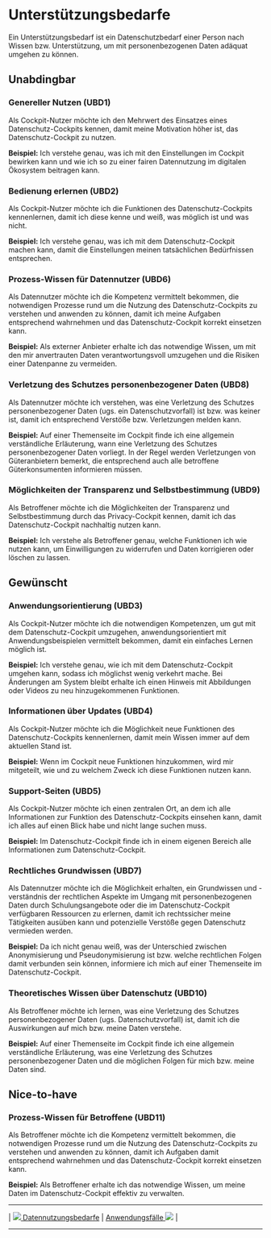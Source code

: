 # Unterstützungsbedarfe

Ein Unterstützungsbedarf ist ein Datenschutzbedarf einer Person nach Wissen bzw. Unterstützung, um mit personenbezogenen Daten adäquat umgehen zu können.
## Unabdingbar

### Genereller Nutzen (UBD1)

Als Cockpit-Nutzer möchte ich den Mehrwert des Einsatzes eines Datenschutz-Cockpits kennen, damit meine Motivation höher ist, das Datenschutz-Cockpit zu nutzen.

**Beispiel:** Ich verstehe genau, was ich mit den Einstellungen im Cockpit bewirken kann und wie ich so zu einer fairen Datennutzung im digitalen Ökosystem beitragen kann.

### Bedienung erlernen (UBD2)

Als Cockpit-Nutzer möchte ich die Funktionen des Datenschutz-Cockpits kennenlernen, damit ich diese kenne und weiß, was möglich ist und was nicht.

**Beispiel:** Ich verstehe genau, was ich mit dem Datenschutz-Cockpit machen kann, damit die Einstellungen meinen tatsächlichen Bedürfnissen entsprechen.

### Prozess-Wissen für Datennutzer (UBD6)

Als Datennutzer möchte ich die Kompetenz vermittelt bekommen, die notwendigen Prozesse rund um die Nutzung des Datenschutz-Cockpits zu verstehen und anwenden zu können, damit ich meine Aufgaben entsprechend wahrnehmen und das Datenschutz-Cockpit korrekt einsetzen kann.

**Beispiel:** Als externer Anbieter erhalte ich das notwendige Wissen, um mit den mir anvertrauten Daten verantwortungsvoll umzugehen und die Risiken einer Datenpanne zu vermeiden.

### Verletzung des Schutzes personenbezogener Daten (UBD8)

Als Datennutzer möchte ich verstehen, was eine Verletzung des Schutzes personenbezogener Daten (ugs. ein Datenschutzvorfall) ist bzw. was keiner ist, damit ich entsprechend Verstöße bzw. Verletzungen melden kann.

**Beispiel:** Auf einer Themenseite im Cockpit finde ich eine allgemein verständliche Erläuterung, wann eine Verletzung des Schutzes personenbezogener Daten vorliegt. In der Regel werden Verletzungen von Güteranbietern bemerkt, die entsprechend auch alle betroffene Güterkonsumenten informieren müssen.

### Möglichkeiten der Transparenz und Selbstbestimmung (UBD9)

Als Betroffener möchte ich die Möglichkeiten der Transparenz und Selbstbestimmung durch das Privacy-Cockpit kennen, damit ich das Datenschutz-Cockpit nachhaltig nutzen kann.

**Beispiel:** Ich verstehe als Betroffener genau, welche Funktionen ich wie nutzen kann, um Einwilligungen zu widerrufen und Daten korrigieren oder löschen zu lassen.



## Gewünscht 

### Anwendungsorientierung (UBD3)

Als Cockpit-Nutzer möchte ich die notwendigen Kompetenzen, um gut mit dem Datenschutz-Cockpit umzugehen, anwendungsorientiert mit Anwendungsbeispielen vermittelt bekommen, damit ein einfaches Lernen möglich ist.

**Beispiel:** Ich verstehe genau, wie ich mit dem Datenschutz-Cockpit umgehen kann, sodass ich möglichst wenig verkehrt mache. Bei Änderungen am System bleibt erhalte ich einen Hinweis mit Abbildungen oder Videos zu neu hinzugekommenen Funktionen.

### Informationen über Updates (UBD4)

Als Cockpit-Nutzer möchte ich die Möglichkeit neue Funktionen des Datenschutz-Cockpits kennenlernen, damit mein Wissen immer auf dem aktuellen Stand ist.

**Beispiel:** Wenn im Cockpit neue Funktionen hinzukommen, wird mir mitgeteilt, wie und zu welchem Zweck ich diese Funktionen nutzen kann.

### Support-Seiten (UBD5)

Als Cockpit-Nutzer möchte ich einen zentralen Ort, an dem ich alle Informationen zur Funktion des Datenschutz-Cockpits einsehen kann, damit ich alles auf einen Blick habe und nicht lange suchen muss.

**Beispiel:** Im Datenschutz-Cockpit finde ich in einem eigenen Bereich alle Informationen zum Datenschutz-Cockpit.



### Rechtliches Grundwissen (UBD7)

Als Datennutzer möchte ich die Möglichkeit erhalten, ein Grundwissen und -verständnis der rechtlichen Aspekte im Umgang mit personenbezogenen Daten durch Schulungsangebote oder die im Datenschutz-Cockpit verfügbaren Ressourcen zu erlernen, damit ich rechtssicher meine Tätigkeiten ausüben kann und potenzielle Verstöße gegen Datenschutz vermieden werden.

**Beispiel:** Da ich nicht genau weiß, was der Unterschied zwischen Anonymisierung und Pseudonymisierung ist bzw. welche rechtlichen Folgen damit verbunden sein können, informiere ich mich auf einer Themenseite im Datenschutz-Cockpit.

### Theoretisches Wissen über Datenschutz (UBD10)

Als Betroffener möchte ich lernen, was eine Verletzung des Schutzes personenbezogener Daten (ugs. Datenschutzvorfall) ist, damit ich die Auswirkungen auf mich bzw. meine Daten verstehe.

**Beispiel:** Auf einer Themenseite im Cockpit finde ich eine allgemein verständliche Erläuterung, was eine Verletzung des Schutzes personenbezogener Daten und die möglichen Folgen für mich bzw. meine Daten sind.

## Nice-to-have

### Prozess-Wissen für Betroffene (UBD11)

Als Betroffener möchte ich die Kompetenz vermittelt bekommen, die notwendigen Prozesse rund um die Nutzung des Datenschutz-Cockpits zu verstehen und anwenden zu können, damit ich Aufgaben damit entsprechend wahrnehmen und das Datenschutz-Cockpit korrekt einsetzen kann.


**Beispiel:** Als Betroffener erhalte ich das notwendige Wissen, um meine Daten im Datenschutz-Cockpit effektiv zu verwalten.

****

| [![](/Daccord/assets/images/backward-solid.svg) Datennutzungsbedarfe](<Datennutzungsbedarfe>) | [Anwendungsfälle ![](/Daccord/assets/images/forward-solid.svg)](<../Anwendungsfälle>) |

****
